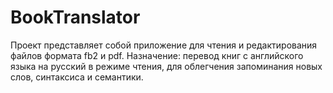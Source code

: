 # BookTranslator
Проект представляет собой приложение для чтения и редактирования файлов формата fb2 и pdf.
Назначение: перевод книг с английского языка на русский в режиме чтения, для облегчения запоминания новых слов,
синтаксиса и семантики.
